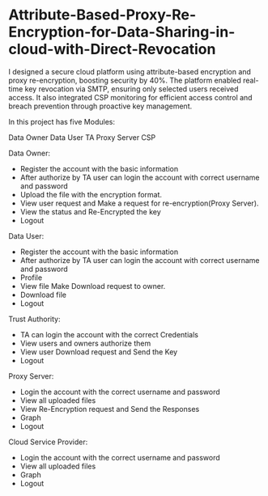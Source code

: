 # Attribute-Based-Proxy-Re-Encryption-for-Data-Sharing-in-cloud-with-Direct-Revocation
I designed a secure cloud platform using attribute-based encryption and proxy re-encryption, boosting security by 40%. The platform enabled real-time key revocation via SMTP, ensuring only selected users received access. It also integrated CSP monitoring for efficient access control and breach prevention through proactive key management.




In this project has five Modules:
 
 Data Owner
 Data User
 TA
 Proxy Server
 CSP

Data Owner:

* Register the account with the basic information
* After authorize by TA user can login the account with correct username and password
* Upload the file with the encryption format.
* View user request and Make a request for re-encryption(Proxy Server).
* View the status and Re-Encrypted  the key
* Logout

Data User:

* Register the account with the basic information
* After authorize by TA user can login the account with correct username and password
* Profile
* View file Make Download request to owner.
* Download file 
* Logout

Trust Authority:

* TA can login the account with the correct Credentials
* View users and owners authorize them
* View user Download request and Send the Key
* Logout

Proxy Server:

* Login the account with the correct username and password
* View all uploaded files
* View Re-Encryption request and Send the Responses
* Graph
* Logout

Cloud Service Provider:
* Login the account with the correct username and password
* View all uploaded files
* Graph
* Logout
